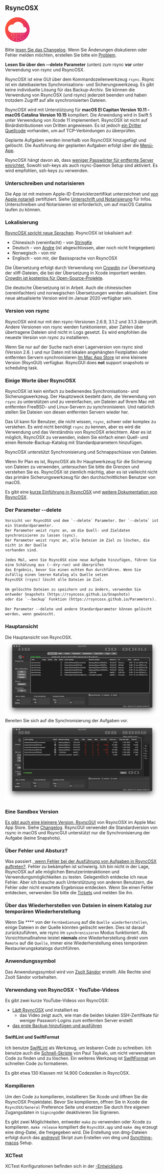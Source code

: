 ## RsyncOSX

![](icon/rsyncosx.png)

Bitte [lesen Sie das Changelog](https://rsyncosx.github.io/Changelog). Wenn Sie Änderungen diskutieren oder Fehler melden möchten, erstellen Sie bitte ein [Problem](https://github.com/rsyncOSX/RsyncOSX/issues).

**Lesen Sie über den --delete Parameter** (unten) zum rsync **vor** unter Verwendung von rsync und RsyncOSX.

RsyncOSX ist eine GUI über dem Kommandozeilenwerkzeug `rsync`. Rsync ist ein dateibasiertes Synchronisations- und Sicherungswerkzeug. Es gibt keine individuelle Lösung für das Backup-Archiv. Sie können die Verwendung von RsyncOSX (und rsync) jederzeit beenden und haben trotzdem Zugriff auf alle synchronisierten Dateien.

RsyncOSX wird mit Unterstützung für **macOS El Capitan Version 10.11 - macOS Catalina Version 10.15** kompiliert. Die Anwendung wird in Swift 5 unter Verwendung von Xcode 11 implementiert. RsyncOSX ist nicht auf Binärdistributionen von Dritten angewiesen. Es ist jedoch [ein Dritter Quellcode](https://github.com/swiftsocket/SwiftSocket) vorhanden, um auf TCP-Verbindungen zu überprüfen.

Geplante Aufgaben werden innerhalb von RsyncOSX hinzugefügt und gelöscht. Die Ausführung der geplanten Aufgaben erfolgt über die [Menü-App](https://github.com/rsyncOSX/RsyncOSXsched).

RsyncOSX hängt davon ab, dass [weniger Passwörter für entfernte Server einrichtet.](https://rsyncosx.github.io/Remotelogins) Sowohl ssh-keys als auch rsync-Daemon Setup sind aktiviert. Es wird empfohlen, ssh-keys zu verwenden.

### Unterschreiben und notarisieren

Die App ist mit meinem Apple-ID-Entwicklerzertifikat unterzeichnet und [von Apple notariell](https://support.apple.com/en-us/HT202491) zertifiziert. Siehe [Unterschrift und Notarisierung](https://rsyncosx.github.io/Notarized) für Infos. Unterschreiben und Notarisieren ist erforderlich, um auf macOS Catalina laufen zu können.

### Lokalisierung

[RsyncOSX spricht neue Sprachen](https://rsyncosx.github.io/Localization). RsyncOSX ist lokalisiert auf:
- Chinesisch (vereinfacht) - von [StringKe](https://github.com/StringKe)
- Deutsch - von [Andre](https://github.com/andre68723) (ist abgeschlossen, aber noch nicht freigegeben)
- Norwegisch - von mir
- Englisch - von mir, der Basissprache von RsyncOSX

Die Übersetzung erfolgt durch Verwendung von [Crowdin](https://crowdin.com/project/rsyncosx) zur Übersetzung der xliff-Dateien, die bei der Übersetzung in Xcode importiert werden. [Crowdin ist kostenlos für Open-Source-Projekte](https://crowdin.com/page/open-source-project-setup-request).

Die deutsche Übersetzung ist in Arbeit. Auch die chinesischen (vereinfachten) und norwegischen Übersetzungen werden aktualisiert. Eine neue aktualisierte Version wird im Januar 2020 verfügbar sein.

### Version von rsync

RsyncOSX wird nur mit den rsync-Versionen 2.6.9, 3.1.2 und 3.1.3 überprüft. Andere Versionen von rsync werden funktionieren, aber Zahlen über übertragene Dateien sind nicht in Logs gesetzt. Es wird empfohlen [](https://rsyncosx.github.io/Install) die neueste Version von rsync zu installieren.

Wenn Sie nur auf der Suche nach einer Lagerversion von rsync sind (Version 2.6. ) und nur Daten mit lokalen angehängten Festplatten oder entfernten Servern synchronisieren [Im Mac App Store](https://itunes.apple.com/us/app/rsyncgui/id1449707783?l=nb&ls=1&mt=12) ist eine kleinere Version (RsynGUI) verfügbar. RsyncGUI does **not** support snapshots or scheduling task.

### Einige Worte über RsyncOSX

RsyncOSX ist kein einfach zu bedienendes Synchronisations- und Sicherungswerkzeug. Der Hauptzweck besteht darin, die Verwendung von `rsync` zu unterstützen und zu vereinfachen, um Dateien auf Ihrem Mac mit entfernten FreeBSD- und Linux-Servern zu synchronisieren. Und natürlich stellen Sie Dateien von diesen entfernten Servern wieder her.

Das UI kann für Benutzer, die nicht wissen, `rsync`, schwer oder komplex zu verstehen. Es wird nicht benötigt `rsync` zu kennen, aber es wird die Verwendung und das Verständnis von RsyncOSX erleichtern. Aber es ist möglich, RsyncOSX zu verwenden, indem Sie einfach einen Quell- und einen Remote-Backup-Katalog mit Standardparametern hinzufügen.

RsyncOSX unterstützt Synchronisierung und Schnappschüsse von Dateien.

Wenn Ihr Plan es ist, RsyncOSX als Ihr Hauptwerkzeug für die Sicherung von Dateien zu verwenden, untersuchen Sie bitte die Grenzen und verstehen Sie es. RsyncOSX ist ziemlich mächtig, aber es ist vielleicht nicht das primäre Sicherungswerkzeug für den durchschnittlichen Benutzer von macOS.

Es gibt eine [kurze Einführung in RsyncOSX](https://rsyncosx.github.io/Intro) und [weitere Dokumentation von RsyncOSX](https://rsyncosx.github.io/AboutRsyncOSX).

### Der Parameter --delete
```
Vorsicht vor RsyncOSX und dem `--delete` Parameter. Der `--delete` ist ein Standardparameter.
Der Parameter weist rsync an, um die Quell- und Zieldaten synchronisieren zu lassen (sync).
Der Parameter weist rsync an, alle Dateien im Ziel zu löschen, die nicht in der Quelle
vorhanden sind.

Jedes Mal, wenn Sie RsyncOSX eine neue Aufgabe hinzufügen, führen Sie eine Schätzung aus (--dry-run) und überprüfen
das Ergebnis, bevor Sie einen echten Run durchführen. Wenn Sie zufällig einen leeren Katalog als Quelle setzen
RsyncOSX (rsync) löscht alle Dateien im Ziel.

Um gelöschte Dateien zu speichern und zu ändern, verwenden Sie entweder Snapshots (https://rsyncosx.github.io/Snapshots)
oder die `--backup` Funktion (https://rsyncosx.github.io/Parameters).

Der Parameter --delete und andere Standardparameter können gelöscht werden, wenn gewünscht.
```
### Hauptansicht

Die Hauptansicht von RsyncOSX. ![](images/main1.png) Bereiten Sie sich auf die Synchronisierung der Aufgaben vor. ![](images/main2.png)

### Eine Sandbox Version

[Es gibt auch eine kleinere Version, RsyncGUI](https://itunes.apple.com/us/app/rsyncgui/id1449707783?l=nb&ls=1&mt=12) von RsyncOSX im Apple Mac App Store. Siehe [Changelog](https://rsyncosx.github.io/RsyncGUIChangelog). RsyncGUI verwendet die Standardversion von rsync in macOS und RsyncGUI unterstützt nur die Synchronisierung der Aufgabe (keine Snapshots).

### Über Fehler und Absturz?

Was passiert [, wenn Fehler bei der Ausführung von Aufgaben in RsyncOSX auftreten?](https://rsyncosx.github.io/Bugs). Fehler zu bekämpfen ist schwierig. Ich bin nicht in der Lage, RsyncOSX auf alle möglichen Benutzerinteraktionen und Verwendungsmöglichkeiten zu testen. Gelegentlich entdecke ich neue Fehler. Aber ich brauche auch Unterstützung von anderen Benutzern, die Fehler oder nicht erwartete Ergebnisse entdecken. Wenn Sie einen Fehler entdecken, verwenden Sie bitte die [Tickets](https://github.com/rsyncOSX/RsyncOSX/issues) und melden Sie ihn.

### Über das Wiederherstellen von Dateien in einem Katalog zur temporären Wiederherstellung

Wenn Sie **** von der `Fernbedienung` auf die `Quelle wiederherstellen`, einige Dateien in der Quelle könnten gelöscht werden. Dies ist darauf zurückzuführen, wie rsync im `synchronisieren` Modus funktioniert. Als Vorsichtsmaßnahme leistet **niemals** eine Wiederherstellung direkt vom `Remote` auf die `Quelle`, immer eine Wiederherstellung eines temporären Restaurierungskatalogs durchführen.

### Anwendungssymbol

Das Anwendungssymbol wird von [Zsolt Sándor](https://github.com/graphis) erstellt. Alle Rechte sind Zsolt Sándor vorbehalten.

### Verwendung von RsyncOSX - YouTube-Videos

Es gibt zwei kurze YouTube-Videos von RsyncOSX:

- [Lädt RsyncOSX](https://youtu.be/MrT8NzdF9dE) und installiert es
  - das Video zeigt auch, wie man die beiden lokalen SSH-Zertifikate für weniger Passwort-Logins zum entfernten Server erstellt
- [das erste Backup hinzufügen und ausführen](https://youtu.be/8oe1lKgiDx8)

#### SwiftLint und SwiftFormat

Ich benutze [SwiftLint](https://github.com/realm/SwiftLint) als Werkzeug, um lesbaren Code zu schreiben. Ich benutze auch die [Schnell-Skripte](https://github.com/PaulTaykalo/swift-scripts) von Paul Taykalo, um nicht verwendeten Code zu finden und zu löschen. Ein weiteres Werkzeug ist [SwiftFormat](https://github.com/nicklockwood/SwiftFormat) um schnellen Code zu formatieren.

Es gibt etwa 130 Klassen mit 14.900 Codezeilen in RsyncOSX.

### Kompilieren

Um den Code zu kompilieren, installieren Sie Xcode und öffnen Sie die RsyncOSX Projektdatei. Bevor Sie kompilieren, öffnen Sie in Xcode die `RsyncOSX/General` Preference Seite und ersetzen Sie durch Ihre eigenen Zugangsdaten in `Signing`oder deaktivieren Sie Signieren.

Es gibt zwei Möglichkeiten, entweder `make` zu verwenden oder Xcode zu kompilieren. `make release` kompiliert die `RsyncOSX.app` und `make dmg` erzeugt eine dmg-Datei, die freigegeben wird.  Die Erstellung von dmg-Dateien erfolgt durch das [andreyvit](https://github.com/andreyvit/create-dmg) Skript zum Erstellen von dmg und [Syncthing-macos](https://github.com/syncthing/syncthing-macos) Setup.

### XCTest

XCTest Konfigurationen befinden sich in der [-Entwicklung](https://github.com/rsyncOSX/RsyncOSX/blob/master/XCTestconfiguration/XCTest.md).
